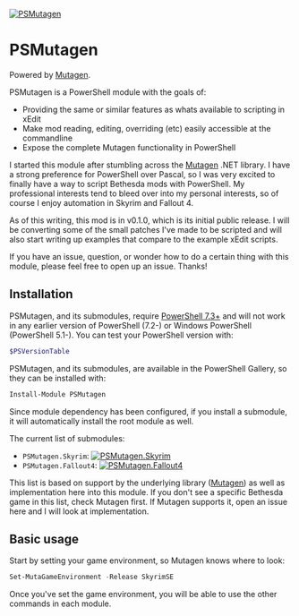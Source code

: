 [![PSMutagen](https://img.shields.io/powershellgallery/v/PSMutagen.svg?style=flat-square&label=PSMutagen "PSMutagen")](https://www.powershellgallery.com/packages/PSMutagen/)

# PSMutagen

Powered by [Mutagen](https://github.com/Mutagen-Modding/Mutagen).

PSMutagen is a PowerShell module with the goals of:

- Providing the same or similar features as whats available to scripting in xEdit
- Make mod reading, editing, overriding (etc) easily accessible at the commandline
- Expose the complete Mutagen functionality in PowerShell

I started this module after stumbling across the [Mutagen](https://github.com/Mutagen-Modding/Mutagen) .NET library. I have a strong preference for PowerShell over Pascal, so I was very excited to finally have a way to script Bethesda mods with PowerShell. My professional interests tend to bleed over into my personal interests, so of course I enjoy automation in Skyrim and Fallout 4.

As of this writing, this mod is in v0.1.0, which is its initial public release. I will be converting some of the small patches I've made to be scripted and will also start writing up examples that compare to the example xEdit scripts.

If you have an issue, question, or wonder how to do a certain thing with this module, please feel free to open up an issue. Thanks!

## Installation

PSMutagen, and its submodules, require [PowerShell 7.3+](https://github.com/powershell/powershell/releases) and will not work in any earlier version of PowerShell (7.2-) or Windows PowerShell (PowerShell 5.1-). You can test your PowerShell version with:

```powershell
$PSVersionTable
```

PSMutagen, and its submodules, are available in the PowerShell Gallery, so they can be installed with:

```powershell
Install-Module PSMutagen
```

Since module dependency has been configured, if you install a submodule, it will automatically install the root module as well.

The current list of submodules:

- `PSMutagen.Skyrim`: [![PSMutagen.Skyrim](https://img.shields.io/powershellgallery/v/PSMutagen.Skyrim.svg?style=flat-square&label=PSMutagen.Skyrim "PSMutagen.Skyrim")](https://www.powershellgallery.com/packages/PSMutagen.Skyrim/)
- `PSMutagen.Fallout4`: [![PSMutagen.Fallout4](https://img.shields.io/powershellgallery/v/PSMutagen.Fallout4.svg?style=flat-square&label=PSMutagen.Fallout4 "PSMutagen.Fallout4")](https://www.powershellgallery.com/packages/PSMutagen.Fallout4/)

This list is based on support by the underlying library ([Mutagen](https://github.com/Mutagen-Modding/Mutagen)) as well as implementation here into this module. If you don't see a specific Bethesda game in this list, check Mutagen first. If Mutagen supports it, open an issue here and I will look at implementation.

## Basic usage

Start by setting your game environment, so Mutagen knows where to look:

```powershell
Set-MutaGameEnvironment -Release SkyrimSE
```

Once you've set the game environment, you will be able to use the other commands in each module.